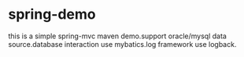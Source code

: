 # spring-demo
this is a simple spring-mvc maven demo.support oracle/mysql data source.database interaction use mybatics.log framework use logback.
